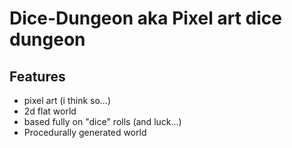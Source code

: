 # Dice-Dungeon aka Pixel art dice dungeon

## Features
- pixel art (i think so...)
- 2d flat world
- based fully on "dice" rolls (and luck...)
- Procedurally generated world
